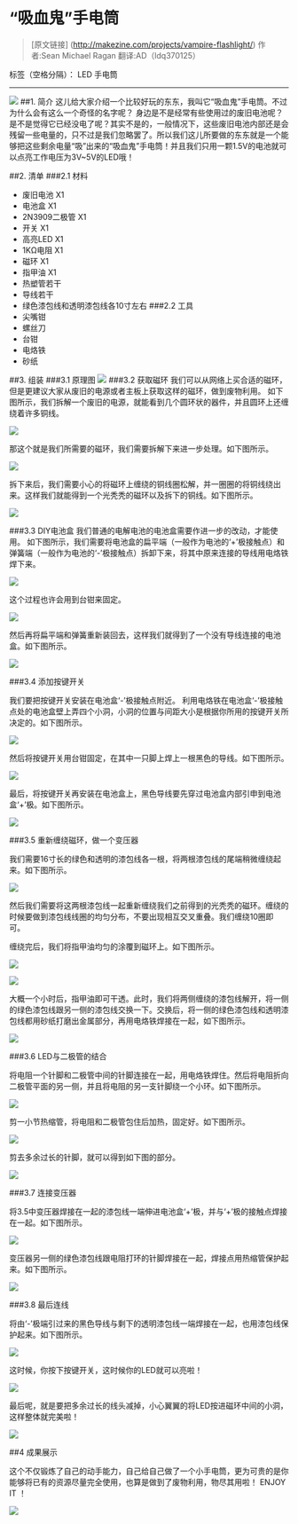 ﻿# “吸血鬼”手电筒

>[原文链接] (http://makezine.com/projects/vampire-flashlight/)  作者:Sean Michael Ragan 翻译:AD（ldq370125）

标签（空格分隔）： LED 手电筒

---

![](http://huohua.qiniudn.com/VampireFlashlight04.jpg)
##1. 简介
这儿给大家介绍一个比较好玩的东东，我叫它“吸血鬼”手电筒。不过为什么会有这么一个奇怪的名字呢？
身边是不是经常有些使用过的废旧电池呢？是不是觉得它已经没电了呢？其实不是的，一般情况下，这些废旧电池内部还是会残留一些电量的，只不过是我们忽略罢了。所以我们这儿所要做的东东就是一个能够把这些剩余电量“吸”出来的“吸血鬼”手电筒！并且我们只用一颗1.5V的电池就可以点亮工作电压为3V~5V的LED哦！
    
##2. 清单
###2.1 材料
- 废旧电池 X1
- 电池盒 X1
- 2N3909二极管 X1
- 开关 X1
- 高亮LED X1
- 1KΩ电阻 X1
- 磁环 X1
- 指甲油 X1
- 热塑管若干
- 导线若干
- 绿色漆包线和透明漆包线各10寸左右
###2.2 工具
- 尖嘴钳
- 螺丝刀
- 台钳
- 电烙铁
- 砂纸

##3. 组装
###3.1 原理图
![](http://huohua.qiniudn.com/VampireFlashlight03.jpg)
###3.2 获取磁环
我们可以从网络上买合适的磁环，但是更建议大家从废旧的电源或者主板上获取这样的磁环，做到废物利用。
如下图所示，我们拆解一个废旧的电源，就能看到几个圆环状的器件，并且圆环上还缠绕着许多铜线。

![](http://huohua.qiniudn.com/VampireFlashlight05.jpg)

那这个就是我们所需要的磁环，我们需要拆解下来进一步处理。如下图所示。

![](http://huohua.qiniudn.com/VampireFlashlight06.jpg)

拆下来后，我们需要小心的将磁环上缠绕的铜线圈松解，并一圈圈的将铜线绕出来。这样我们就能得到一个光秃秃的磁环以及拆下的铜线。如下图所示。

![](http://huohua.qiniudn.com/VampireFlashlight07.jpg)

###3.3 DIY电池盒
我们普通的电解电池的电池盒需要作进一步的改动，才能使用。
如下图所示，我们需要将电池盒的扁平端（一般作为电池的‘+’极接触点）和弹簧端（一般作为电池的‘-’极接触点）拆卸下来，将其中原来连接的导线用电烙铁焊下来。

![](http://huohua.qiniudn.com/VampireFlashlight08.jpg)

这个过程也许会用到台钳来固定。

![](http://huohua.qiniudn.com/VampireFlashlight09.jpg)

然后再将扁平端和弹簧重新装回去，这样我们就得到了一个没有导线连接的电池盒。如下图所示。

![](http://huohua.qiniudn.com/VampireFlashlight10.jpg)

###3.4 添加按键开关

我们要把按键开关安装在电池盒‘-’极接触点附近。
利用电烙铁在电池盒‘-’极接触点处的电池盒壁上弄四个小洞，小洞的位置与间距大小是根据你所用的按键开关所决定的。如下图所示。

![](http://huohua.qiniudn.com/VampireFlashlight11.jpg)

然后将按键开关用台钳固定，在其中一只脚上焊上一根黑色的导线。如下图所示。

![](http://huohua.qiniudn.com/VampireFlashlight12.jpg)

最后，将按键开关再安装在电池盒上，黑色导线要先穿过电池盒内部引申到电池盒‘+’极。如下图所示。

![](http://huohua.qiniudn.com/VampireFlashlight13.jpg)

###3.5 重新缠绕磁环，做一个变压器

我们需要16寸长的绿色和透明的漆包线各一根，将两根漆包线的尾端稍微缠绕起来。如下图所示。

![](http://huohua.qiniudn.com/VampireFlashlight14.jpg)

然后我们需要将这两根漆包线一起重新缠绕我们之前得到的光秃秃的磁环。缠绕的时候要做到漆包线线圈的均匀分布，不要出现相互交叉重叠。我们缠绕10圈即可。

缠绕完后，我们将指甲油均匀的涂覆到磁环上。如下图所示。

![](http://huohua.qiniudn.com/VampireFlashlight15.jpg)

![](http://huohua.qiniudn.com/VampireFlashlight16.jpg)

大概一个小时后，指甲油即可干透。此时，我们将两侧缠绕的漆包线解开，将一侧的绿色漆包线跟另一侧的漆包线交换一下。交换后，将一侧的绿色漆包线和透明漆包线都用砂纸打磨出金属部分，再用电烙铁焊接在一起，如下图所示。

![](http://huohua.qiniudn.com/VampireFlashlight20.jpg)

###3.6 LED与二极管的结合

将电阻一个针脚和二极管中间的针脚连接在一起，用电烙铁焊住。然后将电阻折向二极管平面的另一侧，并且将电阻的另一支针脚绕一个小环。如下图所示。

![](http://huohua.qiniudn.com/VampireFlashlight17.jpg)

剪一小节热缩管，将电阻和二极管包住后加热，固定好。如下图所示。

![](http://huohua.qiniudn.com/VampireFlashlight18.jpg)

剪去多余过长的针脚，就可以得到如下图的部分。

![](http://huohua.qiniudn.com/VampireFlashlight19.jpg)

###3.7 连接变压器

将3.5中变压器焊接在一起的漆包线一端伸进电池盒‘+’极，并与‘+’极的接触点焊接在一起。如下图所示。

![](http://huohua.qiniudn.com/VampireFlashlight21.jpg)

变压器另一侧的绿色漆包线跟电阻打环的针脚焊接在一起，焊接点用热缩管保护起来。如下图所示。

![](http://huohua.qiniudn.com/VampireFlashlight22.jpg)

###3.8 最后连线

将由‘-’极端引过来的黑色导线与剩下的透明漆包线一端焊接在一起，也用漆包线保护起来。如下图所示。

![](http://huohua.qiniudn.com/VampireFlashlight23.jpg)

这时候，你按下按键开关，这时候你的LED就可以亮啦！

![](http://huohua.qiniudn.com/VampireFlashlight24.jpg)

最后呢，就是要把多余过长的线头减掉，小心翼翼的将LED按进磁环中间的小洞，这样整体就完美啦！

![](http://huohua.qiniudn.com/VampireFlashlight25.jpg)


##4 成果展示

这个不仅锻炼了自己的动手能力，自己给自己做了一个小手电筒，更为可贵的是你能够将已有的资源尽量完全使用，也算是做到了废物利用，物尽其用啦！
ENJOY IT ！

![](http://huohua.qiniudn.com/VampireFlashlight26.jpg)








